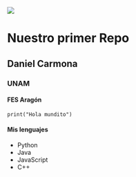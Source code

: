 ![](https://www.milenio.com/uploads/media/2020/07/21/unam-instagram_0_206_1080_672.jpg)


# Nuestro primer Repo
## Daniel Carmona
### UNAM
#### FES Aragón


```
print("Hola mundito")
```


#### Mis lenguajes
- Python
- Java
- JavaScript
- C++

